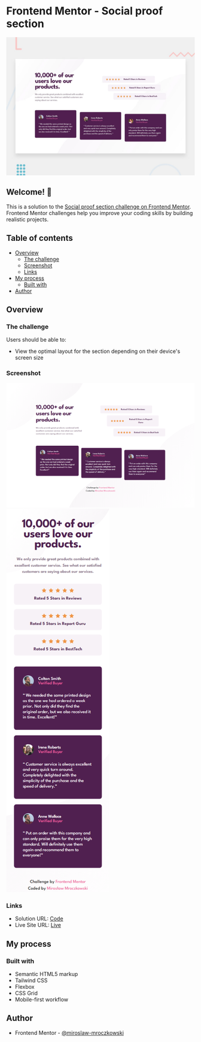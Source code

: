 # Frontend Mentor - Social proof section

![Design preview for the Social proof section coding challenge](./design/desktop-preview.jpg)

## Welcome! 👋

This is a solution to the [Social proof section challenge on Frontend Mentor](https://www.frontendmentor.io/challenges/social-proof-section-6e0qTv_bA). Frontend Mentor challenges help you improve your coding skills by building realistic projects.

## Table of contents

- [Overview](#overview)
  - [The challenge](#the-challenge)
  - [Screenshot](#screenshot)
  - [Links](#links)
- [My process](#my-process)
  - [Built with](#built-with)
- [Author](#author)

## Overview

### The challenge

Users should be able to:

- View the optimal layout for the section depending on their device's screen size

### Screenshot

![](./images/desktop.png)
![](./images/mobile.png)

### Links

- Solution URL: [Code](https://github.com/FrontEndMentor-MyChallanges/n_social-proof-section)
- Live Site URL: [Live](https://github.com/FrontEndMentor-MyChallanges/n_social-proof-section/settings/pages)

## My process

### Built with

- Semantic HTML5 markup
- Tailwind CSS
- Flexbox
- CSS Grid
- Mobile-first workflow

## Author

- Frontend Mentor - [@miroslaw-mroczkowski](https://www.frontendmentor.io/profile/miroslaw-mroczkowski)
